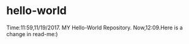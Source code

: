 # hello-world
Time:11:59,11/19/2017. MY Hello-World Repository.
Now,12:09.Here is a change in read-me:)
